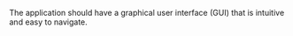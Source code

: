 The application should have a graphical user interface (GUI) that is intuitive and easy to navigate.
